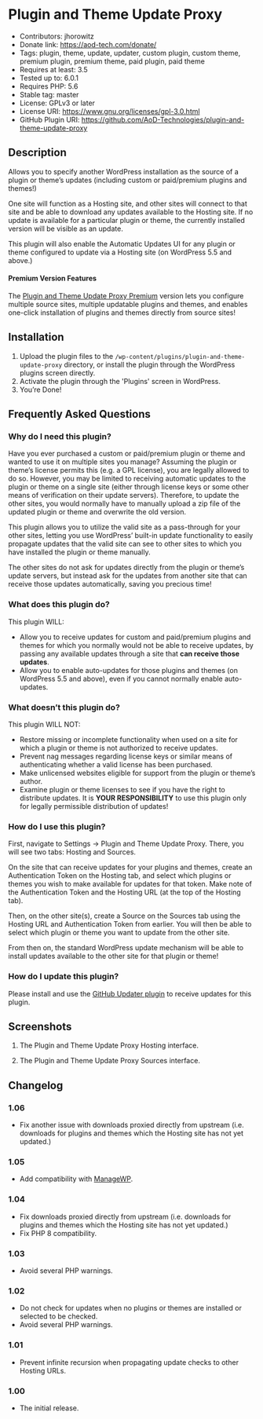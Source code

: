 # Plugin and Theme Update Proxy

* Contributors: jhorowitz
* Donate link: https://aod-tech.com/donate/
* Tags: plugin, theme, update, updater, custom plugin, custom theme, premium plugin, premium theme, paid plugin, paid theme
* Requires at least: 3.5
* Tested up to: 6.0.1
* Requires PHP: 5.6
* Stable tag: master
* License: GPLv3 or later
* License URI: https://www.gnu.org/licenses/gpl-3.0.html
* GitHub Plugin URI: https://github.com/AoD-Technologies/plugin-and-theme-update-proxy

## Description

Allows you to specify another WordPress installation as the source of a plugin or theme’s updates (including custom or paid/premium plugins and themes!)

One site will function as a Hosting site, and other sites will connect to that site and be able to download any updates available to the Hosting site. If no update is available for a particular plugin or theme, the currently installed version will be visible as an update.

This plugin will also enable the Automatic Updates UI for any plugin or theme configured to update via a Hosting site (on WordPress 5.5 and above.)

#### Premium Version Features

The [Plugin and Theme Update Proxy Premium](https://aod-tech.com/products/plugin-and-theme-update-proxy-premium/?utm_source=github.com&utm_medium=referral&utm_term=plugin-and-theme-update-proxy-premium&utm_content=details&utm_campaign=github-com-ad) version lets you configure multiple source sites, multiple updatable plugins and themes, and enables one-click installation of plugins and themes directly from source sites!

## Installation

1. Upload the plugin files to the `/wp-content/plugins/plugin-and-theme-update-proxy` directory, or install the plugin through the WordPress plugins screen directly.
1. Activate the plugin through the 'Plugins' screen in WordPress.
1. You’re Done!

## Frequently Asked Questions

### Why do I need this plugin?

Have you ever purchased a custom or paid/premium plugin or theme and wanted to use it on multiple sites you manage?
Assuming the plugin or theme’s license permits this (e.g. a GPL license), you are legally allowed to do so.
However, you may be limited to receiving automatic updates to the plugin or theme on a single site (either through license keys or some other means of verification on their update servers).
Therefore, to update the other sites, you would normally have to manually upload a zip file of the updated plugin or theme and overwrite the old version.

This plugin allows you to utilize the valid site as a pass-through for your other sites, letting you use WordPress’ built-in update functionality to easily propagate updates that the valid site can see to other sites to which you have installed the plugin or theme manually.

The other sites do not ask for updates directly from the plugin or theme’s update servers, but instead ask for the updates from another site that can receive those updates automatically, saving you precious time!

### What does this plugin do?

This plugin WILL:

* Allow you to receive updates for custom and paid/premium plugins and themes for which you normally would not be able to receive updates, by passing any available updates through a site that **can receive those updates**.
* Allow you to enable auto-updates for those plugins and themes (on WordPress 5.5 and above), even if you cannot normally enable auto-updates.

### What doesn’t this plugin do?

This plugin WILL NOT:

* Restore missing or incomplete functionality when used on a site for which a plugin or theme is not authorized to receive updates.
* Prevent nag messages regarding license keys or similar means of authenticating whether a valid license has been purchased.
* Make unlicensed websites eligible for support from the plugin or theme’s author.
* Examine plugin or theme licenses to see if you have the right to distribute updates. It is **YOUR RESPONSIBILITY** to use this plugin only for legally permissible distribution of updates!

### How do I use this plugin?

First, navigate to Settings -> Plugin and Theme Update Proxy. There, you will see two tabs: Hosting and Sources.

On the site that can receive updates for your plugins and themes, create an Authentication Token on the Hosting tab, and select which plugins or themes you wish to make available for updates for that token.
Make note of the Authentication Token and the Hosting URL (at the top of the Hosting tab).

Then, on the other site(s), create a Source on the Sources tab using the Hosting URL and Authentication Token from earlier.
You will then be able to select which plugin or theme you want to update from the other site.

From then on, the standard WordPress update mechanism will be able to install updates available to the other site for that plugin or theme!

### How do I update this plugin?

Please install and use the [GitHub Updater plugin](https://github.com/afragen/github-updater) to receive updates for this plugin.

## Screenshots

1. The Plugin and Theme Update Proxy Hosting interface.

2. The Plugin and Theme Update Proxy Sources interface.

## Changelog

### 1.06
* Fix another issue with downloads proxied directly from upstream (i.e. downloads for plugins and themes which the Hosting site has not yet updated.)

### 1.05
* Add compatibility with [ManageWP](https://managewp.com).

### 1.04
* Fix downloads proxied directly from upstream (i.e. downloads for plugins and themes which the Hosting site has not yet updated.)
* Fix PHP 8 compatibility.

### 1.03
* Avoid several PHP warnings.

### 1.02
* Do not check for updates when no plugins or themes are installed or selected to be checked.
* Avoid several PHP warnings.

### 1.01
* Prevent infinite recursion when propagating update checks to other Hosting URLs.

### 1.00
* The initial release.
